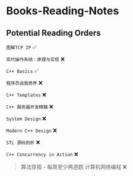 # Books-Reading-Notes

## Potential Reading Orders

```图解TCP IP``` :white_check_mark:

```现代操作系统：原理与实现``` :x:

```C++ Basics``` :white_check_mark:

```程序员自我修养``` :x:

```C++ Templates``` :x:

```C++ 服务器开发精髓``` :x:

```System Design``` :x:

```Modern C++ Design``` :x:

```STL 源码剖析``` :x:

```C++ Concurrency in Action``` :x:

> 算法穿插 - 每周至少两道题
> 计算机网络编程 :x: